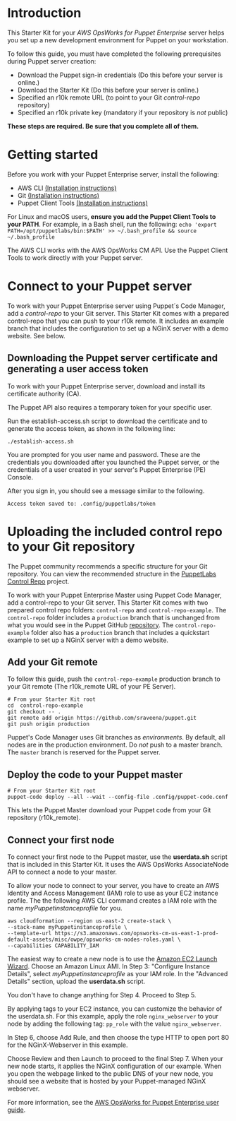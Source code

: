 Introduction
============

This Starter Kit for your _AWS OpsWorks for Puppet Enterprise_ server helps you set up a new development environment for Puppet on your workstation.

To follow this guide, you must have completed the following prerequisites during Puppet server creation:

- Download the Puppet sign-in credentials (Do this before your server is online.)
- Download the Starter Kit (Do this before your server is online.)
- Specified an r10k remote URL (to point to your Git _control-repo_ repository)
- Specified an r10k private key (mandatory if your repository is _not_ public)

**These steps are required. Be sure that you complete all of them.**


Getting started
===============

Before you work with your Puppet Enterprise server, install the following:

- AWS CLI [(Installation instructions)](http://docs.aws.amazon.com/cli/latest/userguide/installing.html)
- Git [(Installation instructions)](https://git-scm.com/book/en/v2/Getting-Started-Installing-Git)
- Puppet Client Tools [(Installation instructions)](https://puppet.com/download-puppet-enterprise-client-tools)

For Linux and macOS users, **ensure you add the Puppet Client Tools to your PATH**. For example, in a Bash shell, run the following: `echo 'export PATH=/opt/puppetlabs/bin:$PATH' >> ~/.bash_profile && source ~/.bash_profile`

The AWS CLI works with the AWS OpsWorks CM API. Use the Puppet Client Tools to work directly with your Puppet server.


Connect to your Puppet server
=============================
To work with your Puppet Enterprise server using Puppet´s Code Manager, add a _control-repo_ to your Git server. This Starter Kit comes with a prepared control-repo that you can push to your r10k remote. It includes an example branch that includes the configuration to set up a NGinX server with a demo website. See below.

## Downloading the Puppet server certificate and generating a user access token

To work with your Puppet Enterprise server, download and install its certificate authority (CA).

The Puppet API also requires a temporary token for your specific user.

Run the establish-access.sh script to download the certificate and to generate the access token, as shown in the following line:

```
./establish-access.sh
```

You are prompted for you user name and password. These are the credentials you downloaded after you launched the Puppet server, or the credentials of a user created in your server's Puppet Enterprise (PE) Console.

After you sign in, you should see a message similar to the following.
```
Access token saved to: .config/puppetlabs/token
```

Uploading the included control repo to your Git repository
==========================================================
The Puppet community recommends a specific structure for your Git repository. You can view the recommended structure in the [PuppetLabs Control Repo](https://github.com/puppetlabs/control-repo) project.

To work with your Puppet Enterprise Master using Puppet Code Manager, add a control-repo to your Git server. This Starter Kit comes with two prepared control repo folders: `control-repo` and `control-repo-example`. The `control-repo` folder includes a `production` branch that is unchanged from what you would see in the Puppet GitHub [repository](https://github.com/puppetlabs/control-repo). The `control-repo-example` folder also has a `production` branch that includes a quickstart example to set up a NGinX server with a demo website.

## Add your Git remote
To follow this guide, push the `control-repo-example` production branch to your Git remote (The r10k_remote URL of your PE Server).

```
# From your Starter Kit root
cd  control-repo-example
git checkout -- .
git remote add origin https://github.com/sraveena/puppet.git
git push origin production
```

Puppet's Code Manager uses Git branches as _environments_. By default, all nodes are in the production environment.
Do _not_ push to a master branch. The `master` branch is reserved for the Puppet server.

## Deploy the code to your Puppet master
```
# From your Starter Kit root
puppet-code deploy --all --wait --config-file .config/puppet-code.conf
```

This lets the Puppet Master download your Puppet code from your Git repository (r10k_remote).

## Connect your first node
To connect your first node to the Puppet master, use the **userdata.sh** script that is included in this Starter Kit. It uses the AWS OpsWorks AssociateNode API to connect a node to your master.

To allow your node to connect to your server, you have to create an AWS Identity and Access Management (IAM) role to use as your EC2 instance profile. The the following AWS CLI command creates a IAM role with the name _myPuppetinstanceprofile_ for you.

```
aws cloudformation --region us-east-2 create-stack \
--stack-name myPuppetinstanceprofile \
--template-url https://s3.amazonaws.com/opsworks-cm-us-east-1-prod-default-assets/misc/owpe/opsworks-cm-nodes-roles.yaml \
--capabilities CAPABILITY_IAM
```

The easiest way to create a new node is to use the [Amazon EC2 Launch Wizard](http://docs.aws.amazon.com/AWSEC2/latest/UserGuide/launching-instance.html). Choose an Amazon Linux AMI. In Step 3: "Configure Instance Details", select _myPuppetinstanceprofile_ as your IAM role. In the "Advanced Details" section, upload the **userdata.sh** script.

You don't have to change anything for Step 4. Proceed to Step 5.

By applying tags to your EC2 instance, you can customize the behavior of the userdata.sh. For this example, apply the role `nginx_webserver` to your node by adding the following tag: `pp_role` with the value `nginx_webserver`.

In Step 6, choose Add Rule, and then choose the type HTTP to open port 80 for the NGinX-Webserver in this example.

Choose Review and then Launch to proceed to the final Step 7. When your new node starts, it applies the NGinX configuration of our example. When you open the webpage linked to the public DNS of your new node, you should see a website that is hosted by your Puppet-managed NGinX webserver.

For more information, see the [AWS OpsWorks for Puppet Enterprise user guide](http://docs.aws.amazon.com/opsworks/latest/userguide/opspup-unattend-assoc.html).



